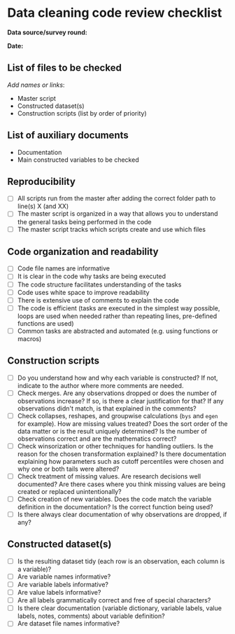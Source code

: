 # Data cleaning code review checklist

**Data source/survey round:**

**Date:**  

## List of files to be checked
_Add names or links_:
- Master script
- Constructed dataset(s)
- Construction scripts (list by order of priority)

## List of auxiliary documents
- Documentation
- Main constructed variables to be checked

## Reproducibility
- [ ] All scripts run from the master after adding the correct folder path to line(s) X (and XX)
- [ ] The master script is organized in a way that allows you to understand the general tasks being performed in the code
- [ ] The master script tracks which scripts create and use which files

## Code organization and readability
- [ ] Code file names are informative 
- [ ] It is clear in the code why tasks are being executed
- [ ] The code structure facilitates understanding of the tasks
- [ ] Code uses white space to improve readability
- [ ] There is extensive use of comments to explain the code
- [ ] The code is efficient (tasks are executed in the simplest way possible, loops are used when needed rather than repeating lines, pre-defined functions are used)
- [ ] Common tasks are abstracted and automated (e.g. using functions or macros)

## Construction scripts
- [ ] Do you understand how and why each variable is constructed? If not, indicate to the author where more comments are needed.
- [ ] Check merges. Are any observations dropped or does the number of observations increase? If so, is there a clear justification for that? If any observations didn't match, is that explained in the comments?
- [ ] Check collapses, reshapes, and groupwise calculations (`bys` and `egen` for example). How are missing values treated? Does the sort order of the data matter or is the result uniquely determined? Is the number of observations correct and are the mathematics correct?
- [ ] Check winsorization or other techniques for handling outliers. Is the reason for the chosen transformation explained? Is there documentation explaining how parameters such as cutoff percentiles were chosen and why one or both tails were altered?
- [ ] Check treatment of missing values. Are research decisions well documented? Are there cases where you think missing values are being created or replaced unintentionally?
- [ ] Check creation of new variables. Does the code match the variable definition in the documentation? Is the correct function being used?
- [ ] Is there always clear documentation of why observations are dropped, if any?

## Constructed dataset(s)
- [ ] Is the resulting dataset tidy (each row is an observation, each column is a variable)?
- [ ] Are variable names informative?
- [ ] Are variable labels informative?
- [ ] Are value labels informative?
- [ ] Are all labels grammatically correct and free of special characters?
- [ ] Is there clear documentation (variable dictionary, variable labels, value labels, notes, comments) about variable definition?
- [ ] Are dataset file names informative?
